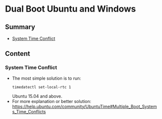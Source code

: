 # Dual Boot Ubuntu and Windows
## Summary
- [System Time Conflict](#system-time-conflict)
## Content
### System Time Conflict
- The most simple solution is to run: 
  ```
  timedatectl set-local-rtc 1
  ```
  Ubuntu 15.04 and above.
- For more explanation or better solution: https://help.ubuntu.com/community/UbuntuTime#Multiple_Boot_Systems_Time_Conflicts